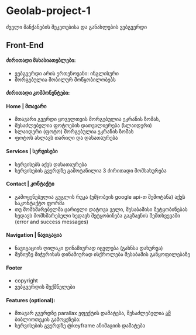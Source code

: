 # Geolab-project-1
ძველი მანქანების შეკეთებისა და განახლების ვებგვერდი

## Front-End

#### ძირითადი მახასიათებლები:
* ვებგვერდი არის ერთენოვანი: ინგლისური
* მორგებულია მობილურ მოწყობილობებს 


#### ძირითადი კომპონენტები:
#### Home | მთავარი
* მთავარი გვერდი ყოველთვის მორგებულია ეკრანის ზომას, 
* შესაძლებელია ფოტოების დათვალიერება (სლაიდერი)
* სლაიდერი (ფოტო) მორგებულია ეკრანის ზომას
* ფოტოს ახლავს თარიღი და დასათაურება

#### Services | სერვისები
* სერვისებს აქვს დასათაურება
* სერვისების გვერდზე გამოტანილია 3 ძირითადი მომსახურება

#### Contact | კონტაქტი
* გამოყენებულია გუგლის რუკა (უმჯობეის google api-თ შემოტანა)
აქვს საკონტაქტო ფორმა
* თუ მომხმარებელმა ცარიელი დატოვა ველი, შესაბამისი შეტყობინებას ხედავს
მომხმარებელი ხედავს შეტყობინება გაგზავნის შემთხვევაში 
(error and success messages)

#### Navigation | ნავიგაცია
* ნავიგაციის ღილაკი დინამიურად იცვლება (გახნსა დახურვა)
* მენიუზე მიჭერისას დინამიურად ისქროლება შესაბამის განყოფილებაზე

 #### Footer
* copyright
* ვებგვერდის შექმნელები

#### Features (optional):
* მთავარ გვერდზე parallax ეფექტის დამატება, შესაძლებელია [ამ](https://dixonandmoe.com/rellax/)  ბიბლიოთეკის გამოყენება: 
* სერვისების გვერდზე @keyframe ანიმაციის დამატება



